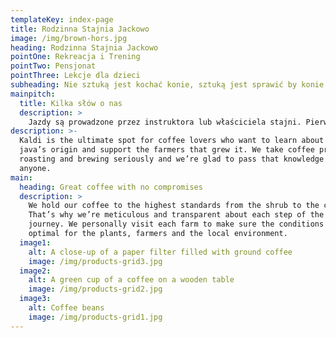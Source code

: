 ```yaml
---
templateKey: index-page
title: Rodzinna Stajnia Jackowo
image: /img/brown-hors.jpg
heading: Rodzinna Stajnia Jackowo
pointOne: Rekreacja i Trening
pointTwo: Pensjonat
pointThree: Lekcje dla dzieci
subheading: Nie sztuką jest kochać konie, sztuką jest sprawić by konie pokochały Ciebie
mainpitch:
  title: Kilka słów o nas
  description: >
    Jazdy są prowadzone przez instruktora lub właściciela stajni. Pierwsza lekcja jest zawsze na czworoboku, abyśmy mogli sprawdzić umiejętności jeźdźca. Jest możliwość jazdy w teren po lasach i polach.
description: >-
  Kaldi is the ultimate spot for coffee lovers who want to learn about their
  java’s origin and support the farmers that grew it. We take coffee production,
  roasting and brewing seriously and we’re glad to pass that knowledge to
  anyone.
main:
  heading: Great coffee with no compromises
  description: >
    We hold our coffee to the highest standards from the shrub to the cup.
    That’s why we’re meticulous and transparent about each step of the coffee’s
    journey. We personally visit each farm to make sure the conditions are
    optimal for the plants, farmers and the local environment.
  image1:
    alt: A close-up of a paper filter filled with ground coffee
    image: /img/products-grid3.jpg
  image2:
    alt: A green cup of a coffee on a wooden table
    image: /img/products-grid2.jpg
  image3:
    alt: Coffee beans
    image: /img/products-grid1.jpg
---
```


